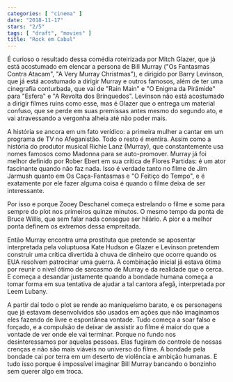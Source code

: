 ```yaml
---
categories: [ "cinema" ]
date: "2018-11-17"
stars: "2/5"
tags: [ "draft", "movies" ]
title: "Rock em Cabul"
---
```

É curioso o resultado dessa comédia roteirizada por Mitch Glazer, que
já está acostumado em elencar a persona de Bill Murray ("Os Fantasmas
Contra Atacam", "A Very Murray Christmas"), e dirigido por Barry Levinson,
que já está acostumado a dirigir Murray e outros famosos, além de
ter uma cinegrafia conturbada, que vai de "Rain Main" e "O Enigma da
Pirâmide" para "Esfera" e "A Revolta dos Brinquedos". Levinson não
está acostumado a dirigir filmes ruins como esse, mas é Glazer que o
entrega um material confuso, que se perde em suas premissas antes mesmo do
segundo ato, e vai atravessando a vergonha alheia até não poder mais.

A história se ancora em um fato verídico: a primeira mulher a cantar em
um programa de TV no Afeganistão. Todo o resto é mentira. Assim como a
história do produtor musical Richie Lanz (Murray), que constantemente
usa nomes famosos como Madonna para se auto-promover. Murray já foi
melhor definido por Rober Ebert em sua crítica de Flores Partidas: é
um ator fascinante quando não faz nada. Isso é verdade tanto no filme
de Jim Jarmush quanto em Os Caça-Fantasmas e "O Feitiço do Tempo",
e é exatamente por ele fazer alguma coisa é quando o filme deixa de
ser interessante.

Por isso e porque Zooey Deschanel começa estrelando o filme e some para
sempre do plot nos primeiros quinze minutos. O mesmo tempo da ponta
de Bruce Willis, que sem falar nada consegue ser hilário. A pior e a
melhor ponta definem os extremos dessa empreitada.

Então Murray encontra uma prostituta que pretende se aposentar
interpretada pela voluptuosa Kate Hudson e Glazer e Levinson pretendem
construir uma crítica divertida à chuva de dinheiro que ocorre quando
os EUA resolvem patrocinar uma guerra. A combinação inicial já estava
ótima por reunir o nivel ótimo de sarcasmo de Murray e da realidade
que o cerca. E começa a desandar justamente quando a bondade humana
começa a tomar forma em sua tentativa de ajudar a tal cantora afegã,
interpretada por Leem Lubany.

A partir daí todo o plot se rende ao maniqueísmo barato, e os
personagens que já estavam desenvolvidos são usados em ações que não
imaginamos eles fazendo de livre e espontânea vontade. Tudo começa a
soar falso e forçado, e a compulsão de deixar de assistir ao filme é
maior do que a vontade de ver onde ele vai terminar. Porque no fundo nos
desinteressamos por aquelas pessoas. Elas fugiram do controle de nossas
crenças e não são mais viáveis no universo do filme. A bondade pela
bondade cai por terra em um deserto de violência e ambição humanas. E
tudo isso porque é impossível imaginar Bill Murray bancando o bonzinho
sem querer algo em troca.
